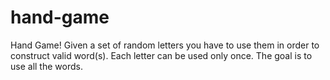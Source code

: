 # hand-game
Hand Game!  Given a set of random letters you have to use them in order to construct valid word(s). Each letter can be used only once. The goal is to use all the words.
